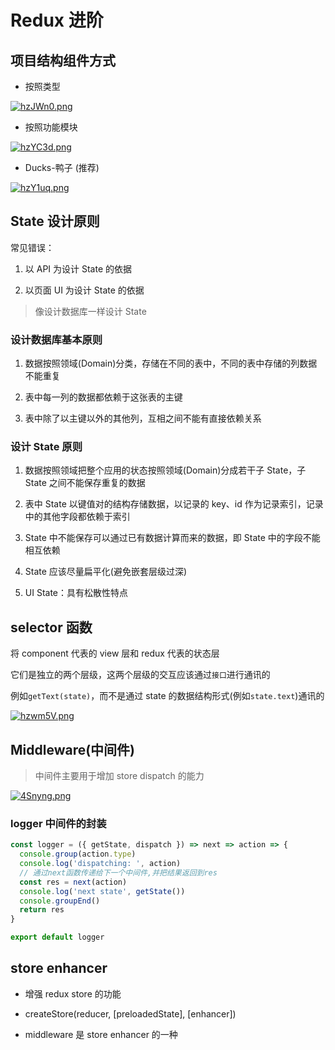 # Redux 进阶

## 项目结构组件方式

- 按照类型

[![hzJWn0.png](https://z3.ax1x.com/2021/09/11/hzJWn0.png)](https://imgtu.com/i/hzJWn0)

- 按照功能模块

[![hzYC3d.png](https://z3.ax1x.com/2021/09/11/hzYC3d.png)](https://imgtu.com/i/hzYC3d)

- Ducks-鸭子 (推荐)

[![hzY1uq.png](https://z3.ax1x.com/2021/09/11/hzY1uq.png)](https://imgtu.com/i/hzY1uq)

## State 设计原则

常见错误：

1. 以 API 为设计 State 的依据

2. 以页面 UI 为设计 State 的依据

> 像设计数据库一样设计 State

### 设计数据库基本原则

1. 数据按照领域(Domain)分类，存储在不同的表中，不同的表中存储的列数据不能重复

2. 表中每一列的数据都依赖于这张表的主键

3. 表中除了以主键以外的其他列，互相之间不能有直接依赖关系

### 设计 State 原则

1. 数据按照领域把整个应用的状态按照领域(Domain)分成若干子 State，子 State 之间不能保存重复的数据

2. 表中 State 以键值对的结构存储数据，以记录的 key、id 作为记录索引，记录中的其他字段都依赖于索引

3. State 中不能保存可以通过已有数据计算而来的数据，即 State 中的字段不能相互依赖

4. State 应该尽量扁平化(避免嵌套层级过深)

5. UI State：具有松散性特点

## selector 函数

将 component 代表的 view 层和 redux 代表的状态层

它们是独立的两个层级，这两个层级的交互应该通过`接口`进行通讯的

例如`getText(state)`，而不是通过 state 的数据结构形式(例如`state.text`)通讯的

[![hzwm5V.png](https://z3.ax1x.com/2021/09/11/hzwm5V.png)](https://imgtu.com/i/hzwm5V)

## Middleware(中间件)

> 中间件主要用于增加 store dispatch 的能力

[![4Snyng.png](https://z3.ax1x.com/2021/09/11/4Snyng.png)](https://imgtu.com/i/4Snyng)

### logger 中间件的封装

```js
const logger = ({ getState, dispatch }) => next => action => {
  console.group(action.type)
  console.log('dispatching: ', action)
  // 通过next函数传递给下一个中间件,并把结果返回到res
  const res = next(action)
  console.log('next state', getState())
  console.groupEnd()
  return res
}

export default logger
```

## store enhancer

- 增强 redux store 的功能

- createStore(reducer, [preloadedState], [enhancer])

- middleware 是 store enhancer 的一种
